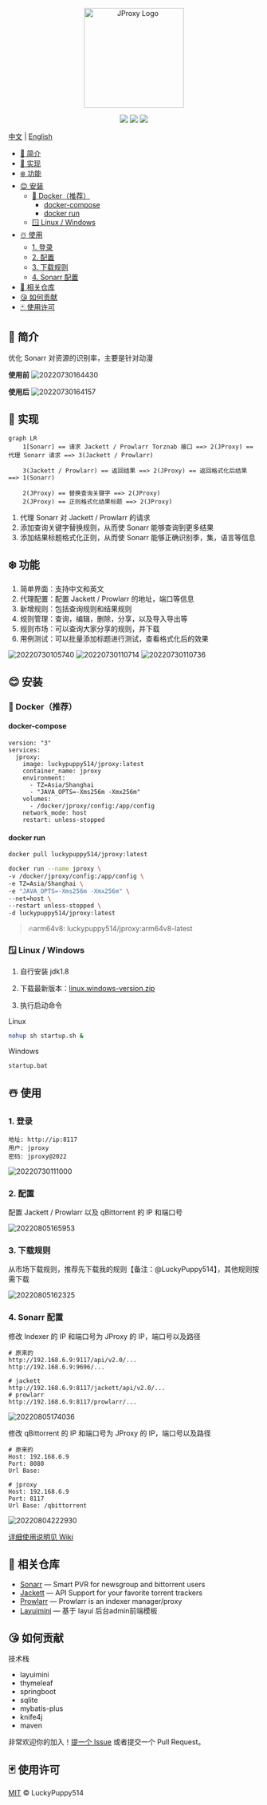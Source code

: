 <p align="center">
  <a href="https://github.com/LuckyPuppy514/jproxy">
    <img alt="JProxy Logo" width="200" src="https://raw.githubusercontent.com/LuckyPuppy514/pic-bed/main/common/logo.png">
  </a>
</p>
<p align="center">
  <a href="https://github.com/LuckyPuppy514/jproxy"><img allt="stars" src="https://badgen.net/github/stars/LuckyPuppy514/jproxy"/></a>
  <a href="https://github.com/LuckyPuppy514/jproxy"><img allt="forks" src="https://badgen.net/github/forks/LuckyPuppy514/jproxy"/></a>
  <a href="./LICENSE"><img allt="MIT License" src="https://badgen.net/github/license/LuckyPuppy514/jproxy"/></a>
</p>

[中文](https://github.com/LuckyPuppy514/jproxy/blob/main/README.zh_CN.md) | [English](https://github.com/LuckyPuppy514/jproxy/blob/main/README.md)

- [🐳 简介](#-简介)
- [👻 实现](#-实现)
- [❄️ 功能](#️-功能)
- [😊 安装](#-安装)
  - [🐳 Docker（推荐）](#-docker推荐)
    - [docker-compose](#docker-compose)
    - [docker run](#docker-run)
  - [🪟 Linux / Windows](#-linux--windows)
- [☃️ 使用](#️-使用)
  - [1. 登录](#1-登录)
  - [2. 配置](#2-配置)
  - [3. 下载规则](#3-下载规则)
  - [4. Sonarr 配置](#4-sonarr-配置)
- [👏 相关仓库](#-相关仓库)
- [😘 如何贡献](#-如何贡献)
- [🃏 使用许可](#-使用许可)

## 🐳 简介

优化 Sonarr 对资源的识别率，主要是针对动漫

**使用前**
![20220730164430](https://raw.githubusercontent.com/LuckyPuppy514/pic-bed/main/common/20220730164430.png)

**使用后**
![20220730164157](https://raw.githubusercontent.com/LuckyPuppy514/pic-bed/main/common/20220730164157.png)

## 👻 实现

```mermaid
graph LR
    1[Sonarr] == 请求 Jackett / Prowlarr Torznab 接口 ==> 2(JProxy) == 代理 Sonarr 请求 ==> 3(Jackett / Prowlarr) 

    3(Jackett / Prowlarr) == 返回结果 ==> 2(JProxy) == 返回格式化后结果 ==> 1(Sonarr)
    
    2(JProxy) == 替换查询关键字 ==> 2(JProxy)
    2(JProxy) == 正则格式化结果标题 ==> 2(JProxy)
```

1. 代理 Sonarr 对 Jackett / Prowlarr 的请求
2. 添加查询关键字替换规则，从而使 Sonarr 能够查询到更多结果
3. 添加结果标题格式化正则，从而使 Sonarr 能够正确识别季，集，语言等信息

## ❄️ 功能

1. 简单界面：支持中文和英文
2. 代理配置：配置 Jackett / Prowlarr 的地址，端口等信息
3. 新增规则：包括查询规则和结果规则
4. 规则管理：查询，编辑，删除，分享，以及导入导出等
5. 规则市场：可以查询大家分享的规则，并下载
6. 用例测试：可以批量添加标题进行测试，查看格式化后的效果

![20220730105740](https://raw.githubusercontent.com/LuckyPuppy514/pic-bed/main/common/20220730105740.png)
![20220730110714](https://raw.githubusercontent.com/LuckyPuppy514/pic-bed/main/common/20220730110714.png)
![20220730110736](https://raw.githubusercontent.com/LuckyPuppy514/pic-bed/main/common/20220730110736.png)

## 😊 安装

### 🐳 Docker（推荐）

#### docker-compose

```text
version: "3"
services:
  jproxy:
    image: luckypuppy514/jproxy:latest
    container_name: jproxy
    environment:
      - TZ=Asia/Shanghai
      - "JAVA_OPTS=-Xms256m -Xmx256m"
    volumes:
      - /docker/jproxy/config:/app/config
    network_mode: host
    restart: unless-stopped
```

#### docker run

```bash
docker pull luckypuppy514/jproxy:latest
```

```bash
docker run --name jproxy \
-v /docker/jproxy/config:/app/config \
-e TZ=Asia/Shanghai \
-e "JAVA_OPTS=-Xms256m -Xmx256m" \
--net=host \
--restart unless-stopped \
-d luckypuppy514/jproxy:latest
```

> 🔥arm64v8: luckypuppy514/jproxy:arm64v8-latest

### 🪟 Linux / Windows

1. 自行安装 jdk1.8
   >
2. 下载最新版本：[linux.windows-version.zip](https://github.com/LuckyPuppy514/jproxy/releases)
   >
3. 执行启动命令

Linux

```bash
nohup sh startup.sh &
```

Windows

```bat
startup.bat
```

## ☃️ 使用

### 1. 登录

```text
地址: http://ip:8117
用户: jproxy
密码: jproxy@2022
```

![20220730111000](https://raw.githubusercontent.com/LuckyPuppy514/pic-bed/main/common/20220730111000.png)

### 2. 配置

配置 Jackett / Prowlarr 以及 qBittorrent 的 IP 和端口号

![20220805165953](https://raw.githubusercontent.com/LuckyPuppy514/pic-bed/main/common/20220805165953.png)

### 3. 下载规则

从市场下载规则，推荐先下载我的规则【备注：@LuckyPuppy514】，其他规则按需下载

![20220805162325](https://raw.githubusercontent.com/LuckyPuppy514/pic-bed/main/common/20220805162325.png)

### 4. Sonarr 配置

修改 Indexer 的 IP 和端口号为 JProxy 的 IP，端口号以及路径

```text
# 原来的
http://192.168.6.9:9117/api/v2.0/...
http://192.168.6.9:9696/...

# jackett
http://192.168.6.9:8117/jackett/api/v2.0/...
# prowlarr
http://192.168.6.9:8117/prowlarr/...
```

![20220805174036](https://raw.githubusercontent.com/LuckyPuppy514/pic-bed/main/common/20220805174036.png)

修改 qBittorrent 的 IP 和端口号为 JProxy 的 IP，端口号以及路径

```text
# 原来的
Host: 192.168.6.9
Port: 8080
Url Base: 

# jproxy
Host: 192.168.6.9
Port: 8117
Url Base: /qbittorrent
```

![20220804222930](https://raw.githubusercontent.com/LuckyPuppy514/pic-bed/main/common/20220804222930.png)

[详细使用说明见 Wiki](https://github.com/LuckyPuppy514/jproxy/wiki)

## 👏 相关仓库

- [Sonarr](https://github.com/Sonarr/Sonarr) — Smart PVR for newsgroup and bittorrent users
- [Jackett](https://github.com/Jackett/Jackett) — API Support for your favorite torrent trackers
- [Prowlarr](https://github.com/Prowlarr/Prowlarr) — Prowlarr is an indexer manager/proxy
- [Layuimini](https://github.com/zhongshaofa/layuimini) — 基于 layui 后台admin前端模板

## 😘 如何贡献

技术栈

- layuimini
- thymeleaf
- springboot
- sqlite
- mybatis-plus
- knife4j
- maven

非常欢迎你的加入！[提一个 Issue](https://github.com/LuckyPuppy514/Play-With-MPV/issues/new) 或者提交一个 Pull Request。

## 🃏 使用许可

[MIT](https://github.com/LuckyPuppy514/jproxy/blob/main/LICENSE) © LuckyPuppy514
